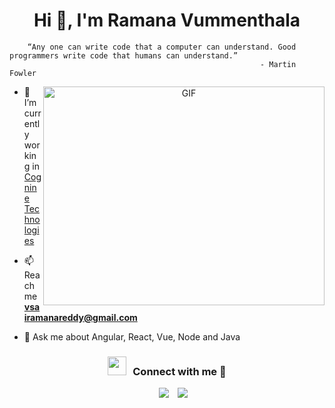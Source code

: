 <h1 align="center">Hi 👋, I'm Ramana Vummenthala</h1>

		“Any one can write code that a computer can understand. Good programmers write code that humans can understand.”
															- Martin Fowler 


<a target="_blank" align="center">
  <img align="right" top="500" height="350" width="450" alt="GIF" src="https://media3.giphy.com/media/qgQUggAC3Pfv687qPC/giphy.gif">
</a>

- 🔭 I’m currently working in <a href="http://cognine.com/" target="blank">Cognine Technologies</a>

- 📫 Reach me **vsairamanareddy@gmail.com**

- 💬 Ask me about Angular, React, Vue, Node and Java

<h3 align="center" > <img src="https://media.giphy.com/media/iY8CRBdQXODJSCERIr/giphy.gif" width="30" height="30" style="margin-right: 10px;">Connect with me 🤝 </h3>

 <div align="center" top="100" class="icons-social" style="margin-left: 10px;">
        <a style="margin-left: 10px;"  target="_blank" href="https://www.linkedin.com/in/ramana-reddy-vummenthala-690b8b172/">
			<img src="https://img.icons8.com/doodle/40/000000/linkedin--v2.png"></a>
        <a style="margin-left: 10px;" target="_blank" href="https://github.com/Ramana-vummenthala">
		<img src="https://img.icons8.com/doodle/40/000000/github--v1.png"></a>
